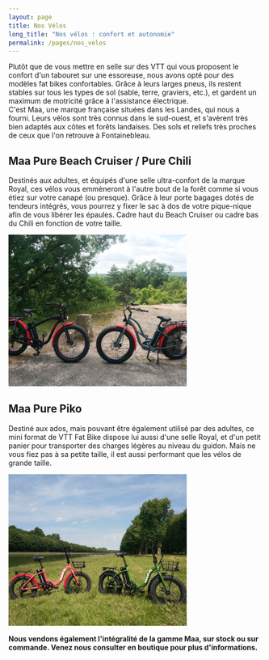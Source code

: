 ```yaml
---
layout: page
title: Nos Vélos
long_title: "Nos vélos : confort et autonomie"
permalink: /pages/nos_velos
---
```


Plutôt que de vous mettre en selle sur des VTT qui vous proposent le confort d'un tabouret sur une essoreuse, nous avons opté pour des modèles fat bikes confortables. Grâce à leurs larges pneus, ils restent stables sur tous les types de sol (sable, terre, graviers, etc.), et gardent un maximum de motricité grâce à l'assistance électrique.<br/>C'est Maa, une marque française situées dans les Landes, qui nous a fourni. Leurs vélos sont très connus dans le sud-ouest, et s'avèrent très bien adaptés aux côtes et forêts landaises. Des sols et reliefs très proches de ceux que l'on retrouve à Fontainebleau.

## Maa Pure Beach Cruiser / Pure Chili

Destinés aux adultes, et équipés d'une selle ultra-confort de la marque Royal, ces vélos vous emmèneront à l'autre bout de la forêt comme si vous étiez sur votre canapé (ou presque). Grâce à leur porte bagages dotés de tendeurs intégrés, vous pourrez y fixer le sac à dos de votre pique-nique afin de vous libérer les épaules. Cadre haut du Beach Cruiser ou cadre bas du Chili en fonction de votre taille.


<img src="/assets/images/nos_velos/velos_1.jpg" alt="velos_1" width="70%" class="center" style="height: 300px; object-fit: cover;"/>

  <!-- object-position: 0px 0px; -->


## Maa Pure Piko

Destiné aux ados, mais pouvant être également utilisé par des adultes, ce mini format de VTT Fat Bike dispose lui aussi d'une selle Royal, et d'un petit panier pour transporter des charges légères au niveau du guidon. Mais ne vous fiez pas à sa petite taille, il est aussi performant que les vélos de grande taille.

<img src="/assets/images/nos_velos/velos_3.jpg" alt="velos_3" width="70%" class="center" style="height: 300px; object-fit: cover;"/>

**Nous vendons également l'intégralité de la gamme Maa, sur stock ou sur commande. Venez nous consulter en boutique pour plus d'informations.**
